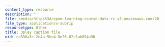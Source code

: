 ```yaml
---
content_type: resource
description: ''
file: /media/https%3A/open-learning-course-data-rc.s3.amazonaws.com/20-219-becoming-the-next-bill-nye-writing-and-hosting-the-educational-show-january-iap-2015/ca338a3c2e4a9be40e2682c1ab894a90_bhGIdWQqUYw.srt
file_type: application/x-subrip
resourcetype: Other
title: 3play caption file
uid: ca338a3c-2e4a-9be4-0e26-82c1ab894a90
---
```

